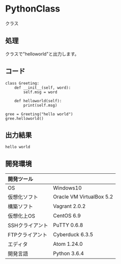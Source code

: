 # PythonClass
クラス

## 処理
クラスで"helloworld"と出力します。

## コード
```
class Greeting:
    def __init__(self, word):
        self.msg = word

    def helloworld(self):
        print(self.msg)

gree = Greeting("hello world")
gree.helloworld()
```

## 出力結果  
```
hello world
```
  
## 開発環境
| 開発ツール |  |
|:-|:-|
| OS | Windows10 |
| 仮想化ソフト | Oracle VM VirtualBox 5.2 |
| 構築ソフト | Vagrant 2.0.2 |
| 仮想化上OS | CentOS 6.9 |
| SSHクライアント | PuTTY 0.6.8 |
| FTPクライアント | Cyberduck 6.3.5 |
| エディタ | Atom 1.24.0 |
| 開発言語 | Python 3.6.4 |
